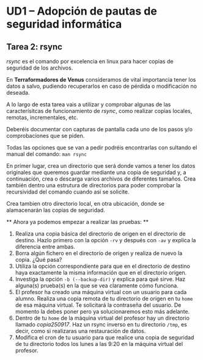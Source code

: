 # UD1 – Adopción de pautas de seguridad informática

## Tarea 2: rsync

*rsync* es el comando por excelencia en linux para hacer copias de seguridad de los archivos.

En **Terraformadores de Venus** consideramos de vital importancia tener los datos a salvo, pudiendo recuperarlos en caso de pérdida o modificación no deseada.

A lo largo de esta tarea vais a utilizar y comprobar algunas de las caracterísitcas de funcionamiento de *rsync*, como realizar copias locales, remotas, incrementales, etc.

Deberéis documentar con capturas de pantalla cada uno de los pasos y/o comprobaciones que se piden.

Todas las opciones que se van a pedir podréis encontrarlas con sultando el manual del comando: 
``` man rsync ```

En primer lugar, crea un directorio que será donde vamos a tener los datos originales que queremos guardar mediante una copia de seguridad y, a continuación, crea o descarga varios archivos de diferentes tamaños. Crea también dentro una estrutura de directorios para poder comprobar la recursividad del comando cuando así se solicite.

Crea tambien otro directorio local, en otra ubicación, donde se alamacenarán las copias de seguridad.

** Ahora ya podemos empezar a realizar las pruebas: **

1. Realiza una copia básica del directorio de origen en el directorio de destino. Hazlo primero con la opción ``` -rv ``` y después con ``` -av ``` y explica la diferencia entre ambas.
2. Borra algún fichero en el directorio de origen y realiza de nuevo la copia. ¿Qué pasa?
3. Utiliza la opción correspondiente para que en el directorio de destino haya exactamente la misma información que en el directorio origen.
4. Investiga la opción ``` -b (--backup-dir) ``` y explica para qué sirve. Haz alguna(s) prueba(s) en la que se vea claramente cómo funciona.
5. El profesor ha creado una máquina virtual con un usuario para cada alumno. Realiza una copia remota de tu directorio de origen en tu ```home``` de esa máquina virtual. Te solicitará la contraseña del usuario. De momento la debes poner pero ya solucionaremos esto más adelante.
6. Dentro de tu ``` home ``` de la máquina virtual del profesor hay un directorio llamado *copia250917*. Haz un rsync inverso en tu directorio ``` /tmp ```, es decir, como si realizaras una restauración de datos.
7. Modifica el cron de tu usuario para que realice una copia de seguridad de tu directorio todos los lunes a las 9:20 en la máquina virtual del profesor. 
